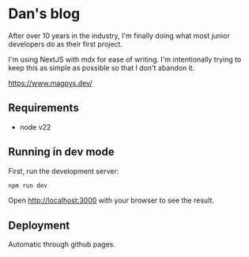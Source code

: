 # Dan's blog

After over 10 years in the industry, I'm finally doing what most junior developers do as their first project.

I'm using NextJS with mdx for ease of writing.
I'm intentionally trying to keep this as simple as possible so that I don't abandon it.

https://www.magpys.dev/

## Requirements

* node v22

## Running in dev mode

First, run the development server:

```bash
npm run dev
```

Open [http://localhost:3000](http://localhost:3000) with your browser to see the result.

## Deployment

Automatic through github pages.
